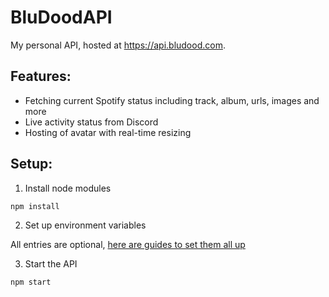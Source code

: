 # BluDoodAPI

My personal API, hosted at https://api.bludood.com.

## Features:

- Fetching current Spotify status including track, album, urls, images and more
- Live activity status from Discord
- Hosting of avatar with real-time resizing

## Setup:

1. Install node modules

```
npm install
```

2. Set up environment variables

All entries are optional, [here are guides to set them all up](https://github.com/BluDood/BluDoodAPI/wiki)

3. Start the API

```
npm start
```
